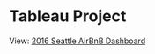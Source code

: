 # Tableau Project

View: [2016 Seattle AirBnB Dashboard](https://public.tableau.com/app/profile/cheila7029/viz/2016SeattleAirBnB-exploringprices/Dashboard1)
